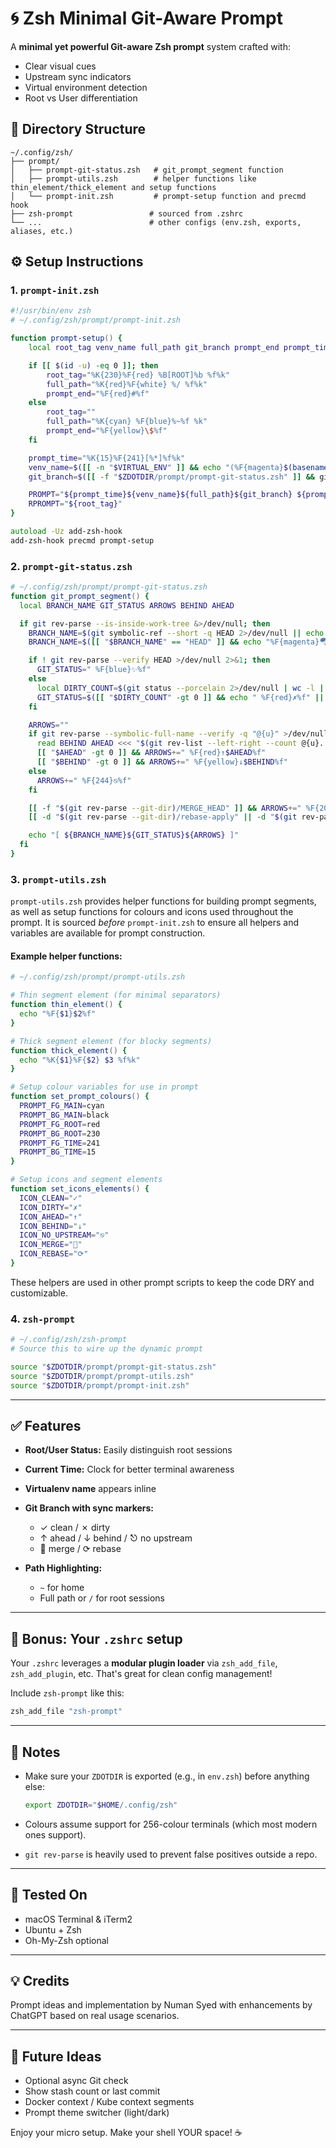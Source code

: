 # 🌀 Zsh Minimal Git-Aware Prompt

A **minimal yet powerful Git-aware Zsh prompt** system crafted with:

* Clear visual cues
* Upstream sync indicators
* Virtual environment detection
* Root vs User differentiation

## 🧱 Directory Structure

```
~/.config/zsh/
├── prompt/
│   ├── prompt-git-status.zsh   # git_prompt_segment function
│   ├── prompt-utils.zsh        # helper functions like thin_element/thick_element and setup functions
│   └── prompt-init.zsh         # prompt-setup function and precmd hook
├── zsh-prompt                 # sourced from .zshrc
└── ...                        # other configs (env.zsh, exports, aliases, etc.)
```

## ⚙️ Setup Instructions

### 1. `prompt-init.zsh`

```zsh
#!/usr/bin/env zsh
# ~/.config/zsh/prompt/prompt-init.zsh

function prompt-setup() {
    local root_tag venv_name full_path git_branch prompt_end prompt_time

    if [[ $(id -u) -eq 0 ]]; then
        root_tag="%K{230}%F{red} %B[ROOT]%b %f%k"
        full_path="%K{red}%F{white} %/ %f%k"
        prompt_end="%F{red}#%f"
    else
        root_tag=""
        full_path="%K{cyan} %F{blue}%~%f %k"
        prompt_end="%F{yellow}\$%f"
    fi

    prompt_time="%K{15}%F{241}[%*]%f%k"
    venv_name=$([[ -n "$VIRTUAL_ENV" ]] && echo "(%F{magenta}$(basename "$VIRTUAL_ENV")%f)" || echo "")
    git_branch=$([[ -f "$ZDOTDIR/prompt/prompt-git-status.zsh" ]] && git_prompt_segment || echo "")

    PROMPT="${prompt_time}${venv_name}${full_path}${git_branch} ${prompt_end} "
    RPROMPT="${root_tag}"
}

autoload -Uz add-zsh-hook
add-zsh-hook precmd prompt-setup
```

### 2. `prompt-git-status.zsh`

```zsh
# ~/.config/zsh/prompt/prompt-git-status.zsh
function git_prompt_segment() {
  local BRANCH_NAME GIT_STATUS ARROWS BEHIND AHEAD

  if git rev-parse --is-inside-work-tree &>/dev/null; then
    BRANCH_NAME=$(git symbolic-ref --short -q HEAD 2>/dev/null || echo "HEAD")
    BRANCH_NAME=$([[ "$BRANCH_NAME" == "HEAD" ]] && echo "%F{magenta}🪂DETACHED%f" || echo "%F{cyan}${BRANCH_NAME}%f")

    if ! git rev-parse --verify HEAD >/dev/null 2>&1; then
      GIT_STATUS=" %F{blue}✨%f"
    else
      local DIRTY_COUNT=$(git status --porcelain 2>/dev/null | wc -l | tr -d ' ')
      GIT_STATUS=$([[ "$DIRTY_COUNT" -gt 0 ]] && echo " %F{red}✗%f" || echo " %F{green}✓%f")
    fi

    ARROWS=""
    if git rev-parse --symbolic-full-name --verify -q "@{u}" >/dev/null 2>&1; then
      read BEHIND AHEAD <<< "$(git rev-list --left-right --count @{u}...HEAD 2>/dev/null || echo "0 0")"
      [[ "$AHEAD" -gt 0 ]] && ARROWS+=" %F{red}↑$AHEAD%f"
      [[ "$BEHIND" -gt 0 ]] && ARROWS+=" %F{yellow}↓$BEHIND%f"
    else
      ARROWS+=" %F{244}⎋%f"
    fi

    [[ -f "$(git rev-parse --git-dir)/MERGE_HEAD" ]] && ARROWS+=" %F{208}🔀%f"
    [[ -d "$(git rev-parse --git-dir)/rebase-apply" || -d "$(git rev-parse --git-dir)/rebase-merge" ]] && ARROWS+=" %F{202}⟳%f"

    echo "[ ${BRANCH_NAME}${GIT_STATUS}${ARROWS} ]"
  fi
}
```

### 3. `prompt-utils.zsh`

`prompt-utils.zsh` provides helper functions for building prompt segments, as well as setup functions for colours and icons used throughout the prompt. It is sourced *before* `prompt-init.zsh` to ensure all helpers and variables are available for prompt construction.

#### Example helper functions:

```zsh
# ~/.config/zsh/prompt/prompt-utils.zsh

# Thin segment element (for minimal separators)
function thin_element() {
  echo "%F{$1}$2%f"
}

# Thick segment element (for blocky segments)
function thick_element() {
  echo "%K{$1}%F{$2} $3 %f%k"
}

# Setup colour variables for use in prompt
function set_prompt_colours() {
  PROMPT_FG_MAIN=cyan
  PROMPT_BG_MAIN=black
  PROMPT_FG_ROOT=red
  PROMPT_BG_ROOT=230
  PROMPT_FG_TIME=241
  PROMPT_BG_TIME=15
}

# Setup icons and segment elements
function set_icons_elements() {
  ICON_CLEAN="✓"
  ICON_DIRTY="✗"
  ICON_AHEAD="↑"
  ICON_BEHIND="↓"
  ICON_NO_UPSTREAM="⎋"
  ICON_MERGE="🔀"
  ICON_REBASE="⟳"
}
```

These helpers are used in other prompt scripts to keep the code DRY and customizable.

### 4. `zsh-prompt`

```zsh
# ~/.config/zsh/zsh-prompt
# Source this to wire up the dynamic prompt

source "$ZDOTDIR/prompt/prompt-git-status.zsh"
source "$ZDOTDIR/prompt/prompt-utils.zsh"
source "$ZDOTDIR/prompt/prompt-init.zsh"
```

---

## ✅ Features

* **Root/User Status:** Easily distinguish root sessions
* **Current Time:** Clock for better terminal awareness
* **Virtualenv name** appears inline
* **Git Branch with sync markers:**

  * ✓ clean / ✗ dirty
  * ↑ ahead / ↓ behind / ⎋ no upstream
  * 🔀 merge / ⟳ rebase
* **Path Highlighting:**

  * `~` for home
  * Full path or `/` for root sessions

---

## 📜 Bonus: Your `.zshrc` setup

Your `.zshrc` leverages a **modular plugin loader** via `zsh_add_file`, `zsh_add_plugin`, etc. That's great for clean config management!

Include `zsh-prompt` like this:

```zsh
zsh_add_file "zsh-prompt"
```

---

## 📌 Notes

* Make sure your `ZDOTDIR` is exported (e.g., in `env.zsh`) before anything else:

  ```zsh
  export ZDOTDIR="$HOME/.config/zsh"
  ```
* Colours assume support for 256-colour terminals (which most modern ones support).
* `git rev-parse` is heavily used to prevent false positives outside a repo.

---

## 🧪 Tested On

* macOS Terminal & iTerm2
* Ubuntu + Zsh
* Oh-My-Zsh optional

---

## 💡 Credits

Prompt ideas and implementation by Numan Syed with enhancements by ChatGPT based on real usage scenarios.

---

## 📂 Future Ideas

* Optional async Git check
* Show stash count or last commit
* Docker context / Kube context segments
* Prompt theme switcher (light/dark)

Enjoy your micro setup. Make your shell YOUR space! ☕
